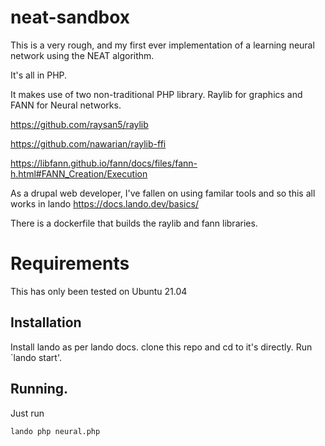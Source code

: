 # neat-sandbox

This is a very rough, and my first ever implementation of a learning neural network using the NEAT algorithm.

It's all in PHP.

It makes use of two non-traditional PHP library. Raylib for graphics and FANN for Neural networks.

https://github.com/raysan5/raylib

https://github.com/nawarian/raylib-ffi

https://libfann.github.io/fann/docs/files/fann-h.html#FANN_Creation/Execution

As a drupal web developer, I've fallen on using familar tools and so this all works in lando https://docs.lando.dev/basics/

There is a dockerfile that builds the raylib and fann libraries.

# Requirements

This has only been tested on Ubuntu 21.04 

## Installation

Install lando as per lando docs.
clone this repo and cd to it's directly.
Run `lando start'.


## Running.

Just run

```
lando php neural.php
```
